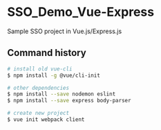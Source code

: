 # SSO_Demo_Vue-Express
Sample SSO project in Vue.js/Express.js


## Command history
``` bash
# install old vue-cli
$ npm install -g @vue/cli-init

# other dependencies
$ npm install --save nodemon eslint
$ npm install --save express body-parser

# create new project
$ vue init webpack client
```

